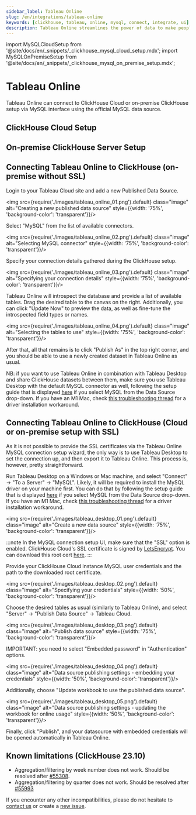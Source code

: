 ```yaml
---
sidebar_label: Tableau Online
slug: /en/integrations/tableau-online
keywords: [clickhouse, tableau, online, mysql, connect, integrate, ui]
description: Tableau Online streamlines the power of data to make people faster and more confident decision makers from anywhere.
---
```


import MySQLCloudSetup from '@site/docs/en/_snippets/_clickhouse_mysql_cloud_setup.mdx';
import MySQLOnPremiseSetup from '@site/docs/en/_snippets/_clickhouse_mysql_on_premise_setup.mdx';

# Tableau Online

Tableau Online can connect to ClickHouse Cloud or on-premise ClickHouse setup via MySQL interface using the official MySQL data source.

## ClickHouse Cloud Setup
<MySQLCloudSetup />

## On-premise ClickHouse Server Setup
<MySQLOnPremiseSetup />

## Connecting Tableau Online to ClickHouse (on-premise without SSL)

Login to your Tableau Cloud site and add a new Published Data Source.

<img src={require('./images/tableau_online_01.png').default} class="image" alt="Creating a new published data source" style={{width: '75%', 'background-color': 'transparent'}}/>
<br/>

Select "MySQL" from the list of available connectors.

<img src={require('./images/tableau_online_02.png').default} class="image" alt="Selecting MySQL connector" style={{width: '75%', 'background-color': 'transparent'}}/>
<br/>

Specify your connection details gathered during the ClickHouse setup.

<img src={require('./images/tableau_online_03.png').default} class="image" alt="Specifying your connection details" style={{width: '75%', 'background-color': 'transparent'}}/>
<br/>

Tableau Online will introspect the database and provide a list of available tables. Drag the desired table to the canvas on the right. Additionally, you can click "Update Now" to preview the data, as well as fine-tune the introspected field types or names.

<img src={require('./images/tableau_online_04.png').default} class="image" alt="Selecting the tables to use" style={{width: '75%', 'background-color': 'transparent'}}/>
<br/>

After that, all that remains is to click "Publish As" in the top right corner, and you should be able to use a newly created dataset in Tableau Online as usual.

NB: if you want to use Tableau Online in combination with Tableau Desktop and share ClickHouse datasets between them, make sure you use Tableau Desktop with the default MySQL connector as well, following the setup guide that is displayed [here](https://www.tableau.com/support/drivers) if you select MySQL from the Data Source drop-down. If you have an M1 Mac, check [this troubleshooting thread](https://community.tableau.com/s/question/0D58b0000Ar6OhvCQE/unable-to-install-mysql-driver-for-m1-mac) for a driver installation workaround.

## Connecting Tableau Online to ClickHouse (Cloud or on-premise setup with SSL)

As it is not possible to provide the SSL certificates via the Tableau Online MySQL connection setup wizard, 
the only way is to use Tableau Desktop to set the connection up, and then export it to Tableau Online. This process is, however, pretty straightforward.

Run Tableau Desktop on a Windows or Mac machine, and select "Connect" -> "To a Server" -> "MySQL".
Likely, it will be required to install the MySQL driver on your machine first. 
You can do that by following the setup guide that is displayed [here](https://www.tableau.com/support/drivers) if you select MySQL from the Data Source drop-down. 
If you have an M1 Mac, check [this troubleshooting thread](https://community.tableau.com/s/question/0D58b0000Ar6OhvCQE/unable-to-install-mysql-driver-for-m1-mac) for a driver installation workaround.

<img src={require('./images/tableau_desktop_01.png').default} class="image" alt="Create a new data source" style={{width: '75%', 'background-color': 'transparent'}}/>
<br/>

:::note
In the MySQL connection setup UI, make sure that the "SSL" option is enabled. 
ClickHouse Cloud's SSL certificate is signed by [LetsEncrypt](https://letsencrypt.org/certificates/). 
You can download this root cert [here](https://letsencrypt.org/certs/isrgrootx1.pem).
:::

Provide your ClickHouse Cloud instance MySQL user credentials and the path to the downloaded root certificate.

<img src={require('./images/tableau_desktop_02.png').default} class="image" alt="Specifying your credentials" style={{width: '50%', 'background-color': 'transparent'}}/>
<br/>

Choose the desired tables as usual (similarly to Tableau Online), 
and select "Server" -> "Publish Data Source" -> Tableau Cloud.

<img src={require('./images/tableau_desktop_03.png').default} class="image" alt="Publish data source" style={{width: '75%', 'background-color': 'transparent'}}/>
<br/>

IMPORTANT: you need to select "Embedded password" in "Authentication" options.

<img src={require('./images/tableau_desktop_04.png').default} class="image" alt="Data source publishing settings - embedding your credentials" style={{width: '50%', 'background-color': 'transparent'}}/>
<br/>

Additionally, choose "Update workbook to use the published data source".

<img src={require('./images/tableau_desktop_05.png').default} class="image" alt="Data source publishing settings - updating the workbook for online usage" style={{width: '50%', 'background-color': 'transparent'}}/>
<br/>

Finally, click "Publish", and your datasource with embedded credentials will be opened automatically in Tableau Online.


## Known limitations (ClickHouse 23.10)

* Aggregation/filtering by week number does not work. Should be resolved after [#55308](https://github.com/ClickHouse/ClickHouse/issues/55308).
* Aggregation/filtering by quarter does not work. Should be resolved after [#55993](https://github.com/ClickHouse/ClickHouse/issues/55993)

If you encounter any other incompatibilities, please do not hesitate to [contact us](https://clickhouse.com/company/contact) or create a [new issue](https://github.com/ClickHouse/ClickHouse/issues).
